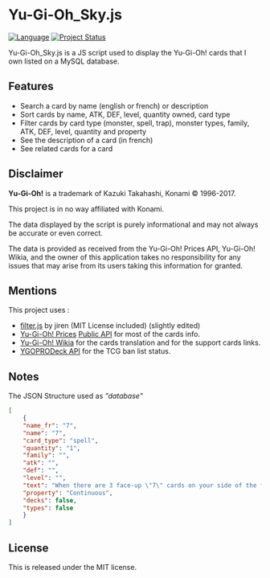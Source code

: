 # Yu-Gi-Oh_Sky.js

[![Language](https://img.shields.io/badge/language-javascript-yellow.svg)]() [![Project Status](https://img.shields.io/badge/status-online-brightgreen.svg)]()

Yu-Gi-Oh_Sky.js is a JS script used to display the Yu-Gi-Oh! cards that I own listed on a MySQL database.

## Features
* Search a card by name (english or french) or description
* Sort cards by name, ATK, DEF, level, quantity owned, card type
* Filter cards by card type (monster, spell, trap), monster types, family, ATK, DEF, level, quantity and property
* See the description of a card (in french)
* See related cards for a card

## Disclaimer

**Yu-Gi-Oh!** is a trademark of Kazuki Takahashi, Konami © 1996-2017.

This project is in no way affiliated with Konami.

The data displayed by the script is purely informational and may not always be accurate or even correct.

The data is provided as received from the Yu-Gi-Oh! Prices API, Yu-Gi-Oh! Wikia, and the owner of this application takes no responsibility for any issues that may arise from its users taking this information for granted.

## Mentions

This project uses :
* [filter.js](https://github.com/jiren/filter.js) by jiren (MIT License included) (slightly edited)
* [Yu-Gi-Oh! Prices](https://yugiohprices.com/) [Public API](http://docs.yugiohprices.apiary.io/#) for most of the cards info.
* [Yu-Gi-Oh! Wikia](http://yugioh.wikia.com) for the cards translation and for the support cards links.
* [YGOPRODeck API](https://db.ygoprodeck.com/api-guide-v3/) for the TCG ban list status.

## Notes

The JSON Structure used as *"database"*

```JSON
[
    {
    "name_fr": "7",
    "name": "7",
    "card_type": "spell",
    "quantity": "1",
    "family": "",
    "atk": "",
    "def": "",
    "level": "",
    "text": "When there are 3 face-up \"7\" cards on your side of the field, draw 3 cards from your Deck. Then destroy all \"7\" cards. When this card is sent directly from the field to your Graveyard, increase your Life Points by 700 points.",
    "property": "Continuous",
    "decks": false,
    "types": false
    }
]
```

## License

This is released under the MIT license.
